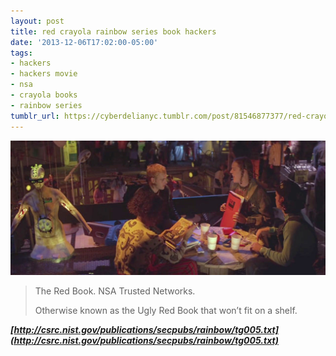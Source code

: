 ```yaml
---
layout: post
title: red crayola rainbow series book hackers
date: '2013-12-06T17:02:00-05:00'
tags:
- hackers
- hackers movie
- nsa
- crayola books
- rainbow series
tumblr_url: https://cyberdelianyc.tumblr.com/post/81546877377/red-crayola-rainbow-series-book-hackers
---
```

 ![](/images/tumblr_n3fnsaogm61tqzrm7o1_1280.jpg)  

> The Red Book. NSA Trusted Networks.
> 
> Otherwise known as the Ugly Red Book that won’t fit on a shelf.

**_[http://csrc.nist.gov/publications/secpubs/rainbow/tg005.txt](http://csrc.nist.gov/publications/secpubs/rainbow/tg005.txt)_**
